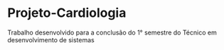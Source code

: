 # Projeto-Cardiologia
Trabalho desenvolvido para a conclusão do 1° semestre do Técnico em desenvolvimento de sistemas
